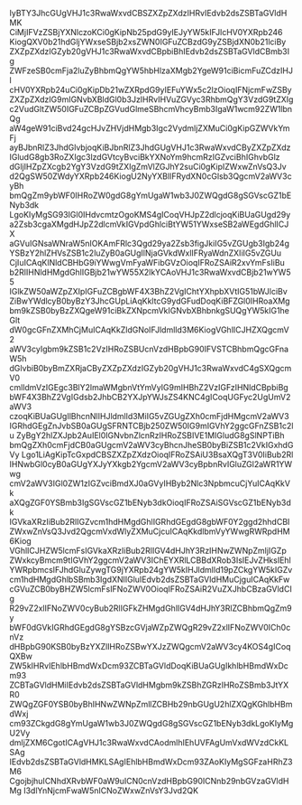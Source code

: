 IyBTY3JhcGUgVHJ1c3RwaWxvdCBSZXZpZXdzIHRvIEdvb2dsZSBTaGVldHMK
CiMjIFVzZSBjYXNlczoKCi0gKipNb25pdG9yIEJyYW5kIFJlcHV0YXRpb246
KiogQXV0b21hdGljYWxseSBjb2xsZWN0IGFuZCBzdG9yZSBjdXN0b21lciBy
ZXZpZXdzIGZyb20gVHJ1c3RwaWxvdCBpbiBhIEdvb2dsZSBTaGVldCBmb3Ig
ZWFzeSB0cmFja2luZyBhbmQgYW5hbHlzaXMgb2YgeW91ciBicmFuZCdzIHJl
cHV0YXRpb24uCi0gKipDb21wZXRpdG9yIEFuYWx5c2lzOioqIFNjcmFwZSBy
ZXZpZXdzIG9mIGNvbXBldGl0b3JzIHRvIHVuZGVyc3RhbmQgY3VzdG9tZXIg
c2VudGltZW50IGFuZCBpZGVudGlmeSBhcmVhcyBmb3IgaW1wcm92ZW1lbnQg
aW4geW91ciBvd24gcHJvZHVjdHMgb3Igc2VydmljZXMuCi0gKipGZWVkYmFj
ayBJbnRlZ3JhdGlvbjoqKiBJbnRlZ3JhdGUgVHJ1c3RwaWxvdCByZXZpZXdz
IGludG8gb3RoZXIgc3lzdGVtcyBvciBkYXNoYm9hcmRzIGZvciBhIGhvbGlz
dGljIHZpZXcgb2YgY3VzdG9tZXIgZmVlZGJhY2suCi0gKipIZWxwZnVsQ3Jv
d2QgSW50ZWdyYXRpb246KiogU2NyYXBlIFRydXN0cGlsb3QgcmV2aWV3cyBh
bmQgZm9ybWF0IHRoZW0gdG8gYmUgaW1wb3J0ZWQgdG8gSGVscGZ1bENyb3dk
LgoKIyMgSG93IGl0IHdvcmtzOgoKMS4gICoqVHJpZ2dlcjoqKiBUaGUgd29y
a2Zsb3cgaXMgdHJpZ2dlcmVkIGVpdGhlciBtYW51YWxseSB2aWEgdGhlICJX
aGVuIGNsaWNraW5nIOKAmFRlc3Qgd29ya2Zsb3figJkiIG5vZGUgb3Igb24g
YSBzY2hlZHVsZSB1c2luZyB0aGUgIlNjaGVkdWxlIFRyaWdnZXIiIG5vZGUu
CjIuICAqKlNldCBHbG9iYWwgVmFyaWFibGVzOioqIFRoZSAiR2xvYmFsIiBu
b2RlIHNldHMgdGhlIGBjb21wYW55X2lkYCAoVHJ1c3RwaWxvdCBjb21wYW55
IGlkZW50aWZpZXIpIGFuZCBgbWF4X3BhZ2VgIChtYXhpbXVtIG51bWJlciBv
ZiBwYWdlcyB0byBzY3JhcGUpLiAqKkltcG9ydGFudDoqKiBFZGl0IHRoaXMg
bm9kZSB0byBzZXQgeW91ciBkZXNpcmVkIGNvbXBhbnkgSUQgYW5kIG1heGlt
dW0gcGFnZXMhCjMuICAqKkZldGNoIFJldmlld3M6KiogVGhlICJHZXQgcmV2
aWV3cyIgbm9kZSB1c2VzIHRoZSBUcnVzdHBpbG90IFVSTCBhbmQgcGFnaW5h
dGlvbiB0byBmZXRjaCByZXZpZXdzIGZyb20gVHJ1c3RwaWxvdC4gSXQgcmV0
cmlldmVzIGEgc3BlY2lmaWMgbnVtYmVyIG9mIHBhZ2VzIGFzIHNldCBpbiBg
bWF4X3BhZ2VgIGdsb2JhbCB2YXJpYWJsZS4KNC4gICoqUGFyc2UgUmV2aWV3
czoqKiBUaGUgIlBhcnNlIHJldmlld3MiIG5vZGUgZXh0cmFjdHMgcmV2aWV3
IGRhdGEgZnJvbSB0aGUgSFRNTCBjb250ZW50IG9mIGVhY2ggcGFnZSB1c2lu
ZyBgY2hlZXJpb2AuIEl0IGNvbnZlcnRzIHRoZSBIVE1MIGludG8gSlNPTiBh
bmQgZXh0cmFjdCB0aGUgcmV2aWV3cyBhcnJheSB0byBiZSB1c2VkIGxhdGVy
Lgo1LiAgKipTcGxpdCBSZXZpZXdzOioqIFRoZSAiU3BsaXQgT3V0IiBub2Rl
IHNwbGl0cyB0aGUgYXJyYXkgb2YgcmV2aWV3cyBpbnRvIGluZGl2aWR1YWwg
cmV2aWV3IGl0ZW1zIGZvciBmdXJ0aGVyIHByb2Nlc3NpbmcuCjYuICAqKkVk
aXQgZGF0YSBmb3IgSGVscGZ1bENyb3dkOioqIFRoZSAiSGVscGZ1bENyb3dk
IGVkaXRzIiBub2RlIGZvcm1hdHMgdGhlIGRhdGEgdG8gbWF0Y2ggd2hhdCBI
ZWxwZnVsQ3Jvd2QgcmVxdWlyZXMuCjcuICAqKkdlbmVyYWwgRWRpdHM6Kiog
VGhlICJHZW5lcmFsIGVkaXRzIiBub2RlIGV4dHJhY3RzIHNwZWNpZmljIGZp
ZWxkcyBmcm9tIGVhY2ggcmV2aWV3IChEYXRlLCBBdXRob3IsIEJvZHksIEhl
YWRpbmcsIFJhdGluZywgTG9jYXRpb24gYW5kIHJldmlld19pZCkgYW5kIGZv
cm1hdHMgdGhlbSBmb3IgdXNlIGluIEdvb2dsZSBTaGVldHMuCjguICAqKkFw
cGVuZCB0byBHZW5lcmFsIFNoZWV0OioqIFRoZSAiR2VuZXJhbCBzaGVldCIg
R29vZ2xlIFNoZWV0cyBub2RlIGFkZHMgdGhlIGV4dHJhY3RlZCBhbmQgZm9y
bWF0dGVkIGRhdGEgdG8gYSBzcGVjaWZpZWQgR29vZ2xlIFNoZWV0ICh0cnVz
dHBpbG90KSB0byBzYXZlIHRoZSBwYXJzZWQgcmV2aWV3cy4KOS4gICoqQXBw
ZW5kIHRvIEhlbHBmdWxDcm93ZCBTaGVldDoqKiBUaGUgIkhlbHBmdWxDcm93
ZCBTaGVldHMiIEdvb2dsZSBTaGVldHMgbm9kZSBhZGRzIHRoZSBmb3JtYXR0
ZWQgZGF0YSB0byBhIHNwZWNpZmllZCBHb29nbGUgU2hlZXQgKGhlbHBmdWxj
cm93ZCkgdG8gYmUgaW1wb3J0ZWQgdG8gSGVscGZ1bENyb3dkLgoKIyMgU2Vy
dmljZXM6CgotICAgVHJ1c3RwaWxvdCAodmlhIEhUVFAgUmVxdWVzdCkKLSAg
IEdvb2dsZSBTaGVldHMKLSAgIEhlbHBmdWxDcm93ZAoKIyMgSGFzaHRhZ3M6
CgojbjhuICNhdXRvbWF0aW9uICN0cnVzdHBpbG90ICNnb29nbGVzaGVldHMg
I3dlYnNjcmFwaW5nICNoZWxwZnVsY3Jvd2QK
